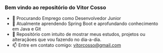 ### Bem vindo ao repositório do Vitor Cosso

- 🔭 Procurando Emprego como Desenvolvedor Junior
- 🌱 Atualmente aprendendo Spring Boot e aprofundando conhecimento em Java e Git
- 💬 Repositório com intuito de mostrar meus estudos, projetos ou alteraçãoes que vou fazendo no dia-a-dia.
- 📫 Entre em contato comigo: vitorcosso@gmail.com 
<!--
